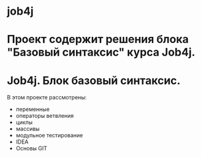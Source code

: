 # job4j
# Проект содержит решения блока "Базовый синтаксис" курса Job4j.
# Job4j. Блок базовый синтаксис.

В этом проекте рассмотрены:
- переменные
- операторы ветвления
- циклы
- массивы
- модульное тестирование
- IDEA
- Основы GIT